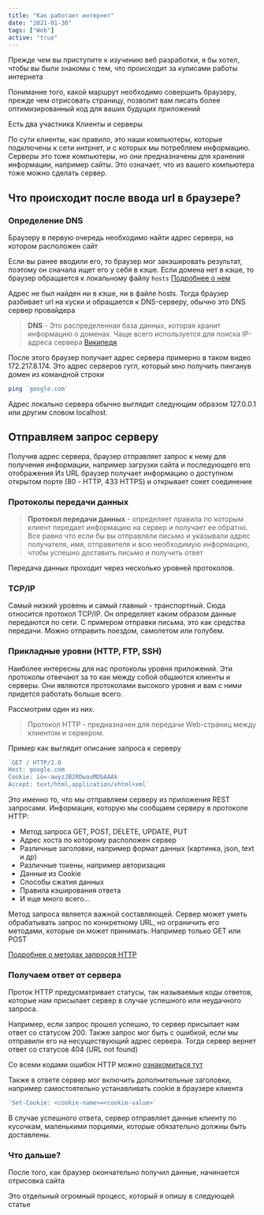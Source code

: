 ```yaml
---
title: "Как работает интернет"
date: "2021-01-30"
tags: ["Web"]
active: "true"
---
```


Прежде чем вы приступите к изучению веб разработки, я бы хотел, чтобы вы были знакомы с тем, что происходит за кулисами работы интернета

Понимание того, какой маршрут необходимо совершить браузеру, прежде чем отрисовать страницу, позволит вам писать более оптимизированный код для ваших будущих приложений

Есть два участника Клиенты и серверы

По сути клиенты, как правило, это наши компьютеры, которые подключены к сети интрнет, и с которых мы потребляем информацию. 
Серверы это тоже компьютеры, но они предназначены для хранения информации, например сайты. Это означает, что из вашего компьютера тоже можно сделать сервер.

## Что происходит после ввода url в браузере?
### Определение DNS

Браузеру в первую очередь необходимо найти адрес сервера, на котором расположен сайт

Если вы ранее вводили его, то браузер мог закэшировать результат, поэтому он сначала ищет его у себя в кэше.
Если домена нет в кэше, то браузер обращается к локальному файлу ```hosts``` [Подробнее о нем](https://ru.wikipedia.org/wiki/Hosts)

Адрес не был найден ни в кэше, ни в файле hosts. Тогда браузер разбивает url на куски и обращается к DNS-серверу, обычно это DNS сервер провайдера

> **DNS** - Это распределенная база данных, которая хранит информацию о доменах. Чаще всего используется для поиска IP-адреса сервера
[Википедя](https://ru.wikipedia.org/wiki/DNS)

После этого браузер получает адрес сервера примерно в таком видео 172.217.8.174. Это адрес серверов гугл, который мно получить пинганув домен из командной строки
```javascript
ping `google.com`
```

Адрес локально сервера обычно выглядит следующим образом 127.0.0.1 или другим словом localhost.

## Отправляем запрос серверу
Получив адрес сервера, браузер отправляет запрос к нему для получения информации, например загрузки сайта и последующего его отображения
Из URL браузер получает информацию о доступном открытом порте (80 - HTTP, 433 HTTPS) и открывает сокет соединение

### Протоколы передачи данных
> **Протокол передачи данных** - определяет правила по которым клиент передает информацию на сервер и получает ее обратно.
> Все равно что если бы вы отправляли письмо и указывали адрес получателя, имя, отправителя и всю необходимую информацию,
> чтобы успешно доставить письмо и получить ответ

Передача данных проходит через несколько уровней протоколов.

### TCP/IP
Самый низкий уровень и самый главный - транспортный. Сюда относится протокол TCP/IP.
Он определяет каким образом данные передаются по сети. С примером отправки письма, это как средства передачи.
Можно отправить поездом, самолетом или голубем.
 
### Прикладные уровни (HTTP, FTP, SSH)
Наиболее интересны для нас протоколы уровня приложений.
Эти протоколы отвечают за то как между собой общаются клиенты и серверы. Они являются протоколами высокого уровня и вам с ними придется работать больше всего.

Рассмотрим один из них.

> Протокол HTTP - предназначен для передачи Web-страниц между клиентом и сервером.

Пример как выглядит описание запроса к серверу
```javascript
`GET / HTTP/2.0
Host: google.com
Cookie: io=-awyzJB2RDwauMDbAAAk
Accept: text/html,application/xhtml+xml`
```

Это именно то, что мы отправляем серверу из приложения REST запросами.
Информация, которую мы сообщаем серверу в протоколе HTTP:

- Метод запроса GET, POST, DELETE, UPDATE, PUT
- Адрес хоста по которому расположен сервер
- Различные заголовки, например формат данных (картинка, json, text и др)
- Различные токены, например авторизация
- Данные из Cookie
- Способы сжатия данных
- Правила кэширования ответа
- И еще много всего...

Метод запроса является важной составляющей. Сервер может уметь обрабатывать запрос по конкретному URL,
но ограничить его методами, которые он может принимать. Например только GET или POST

[Подробнее о методах запросов HTTP](https://developer.mozilla.org/ru/docs/Web/HTTP/Methods)

### Получаем ответ от сервера
Проток HTTP предусматривает статусы, так называемые коды ответов, которые нам присылает сервер в случае успешного или неудачного запроса.

Например, если запрос прошел успешно, то сервер присылает нам ответ со статусом 200. Также запрос мог быть с ошибкой, если мы отправили
его на несуществующий адрес сервера. Тогда сервер вернет ответ со статусов 404 (URL not found)

Со всеми кодами ошибок HTTP можно [ознакомиться тут](https://ru.wikipedia.org/wiki/Список_кодов_состояния_HTTP)

Также в ответе сервер мог включить дополнительные заголовки, например самостоятельно устанавливать cookie в браузере клиента
```javascript
`Set-Cookie: <cookie-name>=<cookie-value>`
```

В случае успешного ответа, сервер отправляет данные клиенту по кусочкам, маленькими порциями, которые обязательно должны быть доставлены. 

### Что дальше?

После того, как браузер окончательно получил данные, начинается отрисовка сайта

Это отдельный огромный процесс, который я опишу в следующей статье
